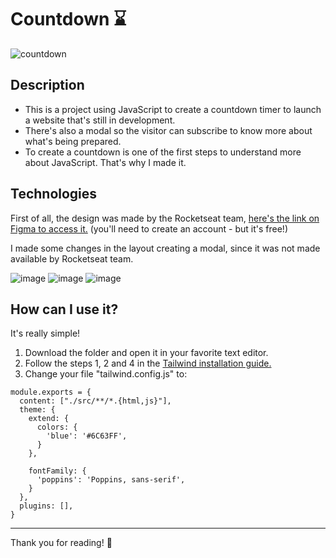 <h1>Countdown ⌛</h1>

![countdown](https://user-images.githubusercontent.com/72225117/171420754-21cb7a26-a4d3-497f-ab70-4f55d6f9046a.png)

<h2>Description</h2>
<ul>
  <li>This is a project using JavaScript to create a countdown timer to launch a website that's still in development.</li>
  <li>There's also a modal so the visitor can subscribe to know more about what's being prepared.</li>
  <li>To create a countdown is one of the first steps to understand more about JavaScript. That's why I made it.</li>
</ul>

<h2>Technologies</h2>
<p>First of all, the design was made by the Rocketseat team,  <a href="https://www.figma.com/file/BHW1yF77yNLhI23INp3vEg/DD-%2F-Countdown-(Copy)?node-id=0%3A1">here's the link on Figma to access it.</a> (you'll need to create an account - but it's free!)</p>
<p>I made some changes in the layout creating a modal, since it was not made available by Rocketseat team.</p>

![image](https://img.shields.io/badge/-HTML-orange)
![image](https://img.shields.io/badge/-tailwindcss-blue)
![image](https://img.shields.io/badge/-javascript-yellow)

<h2>How can I use it?</h2>
<p>It's really simple!</p>
<ol>
  <li>Download the folder and open it in your favorite text editor.</li>
  <li>Follow the steps 1, 2 and 4 in the <a href="https://tailwindcss.com/docs/installation">Tailwind installation guide.</a></li>
  <li>Change your file "tailwind.config.js" to:</li>
</ol>

  ```
  module.exports = {
    content: ["./src/**/*.{html,js}"],
    theme: {
      extend: {
        colors: {
          'blue': '#6C63FF',
        }
      },

      fontFamily: {
        'poppins': 'Poppins, sans-serif',
      }
    },
    plugins: [],
  }
  ```

<hr>

<p>Thank you for reading! 💜 </p>
